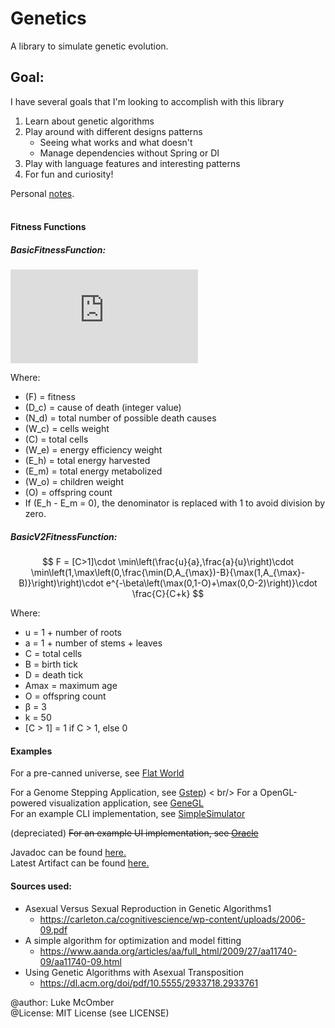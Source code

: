 # Genetics

A library to simulate genetic evolution.

## Goal:
I have several goals that I'm looking to accomplish with this library
1. Learn about genetic algorithms
2. Play around with different designs patterns
	- Seeing what works and what doesn't
	- Manage dependencies without Spring or DI
3. Play with language features and interesting patterns
4. For fun and curiosity!

Personal [notes](https://www.lukemcomber.net/categories/genesis/). <br /><br />

#### Fitness Functions

##### BasicFitnessFunction:


![Formula](https://latex.codecogs.com/png.latex?F%20=%20%5Cfrac%7BD_c%7D%7BN_d%7D%20%5Ccdot%20%28W_c%20%5Cln%7B%5Csqrt%7BC%7D%7D%20%2B%20W_e%20%5Cfrac%7B1%7D%7BE_h%20-%20E_m%7D%29%20%5Ccdot%20%5Cln%7B(W_o%20O%20%2B%201)%7D)

Where:
- \(F\) = fitness  
- \(D_c\) = cause of death (integer value)  
- \(N_d\) = total number of possible death causes
- \(W_c\) = cells weight  
- \(C\) = total cells
- \(W_e\) = energy efficiency weight  
- \(E_h\) = total energy harvested  
- \(E_m\) = total energy metabolized  
- \(W_o\) = children weight  
- \(O\) = offspring count  
- If \(E_h - E_m = 0\), the denominator is replaced with 1 to avoid division by zero.


##### BasicV2FitnessFunction:

$$
F = [C>1]\cdot \min\left(\frac{u}{a},\frac{a}{u}\right)\cdot \min\left(1,\max\left(0,\frac{\min(D,A_{\max})-B}{\max(1,A_{\max}-B)}\right)\right)\cdot e^{-\beta\left(\max(0,1-O)+\max(0,O-2)\right)}\cdot \frac{C}{C+k}
$$

Where:
- u = 1 + number of roots
- a = 1 + number of stems + leaves
- C = total cells
- B = birth tick
- D = death tick
- Amax = maximum age
- O = offspring count
- β = 3
- k = 50
- [C > 1] = 1 if C > 1, else 0


#### Examples
For a pre-canned universe, see [Flat World](https://github.com/ADifferentLuke/Genetics/blob/main/src/main/java/net/lukemcomber/genetics/universes/FlatFloraUniverse.java)

For a Genome Stepping Application, see [Gstep](https://github.com/ADifferentLuke/Gstep)) < br/>
For a OpenGL-powered visualization application, see [GeneGL](https://github.com/ADifferentLuke/genegl)  
For an example CLI implementation, see [SimpleSimulator](https://github.com/ADifferentLuke/Genetics/blob/main/src/main/java/net/lukemcomber/genetics/utilities/SimpleSimulator.java) <br />

(depreciated) ~~For an example UI implementation, see [Oracle](https://github.com/ADifferentLuke/Oracle)~~</br>

Javadoc can be found [here.](https://www.javadoc.io/doc/net.lukemcomber/genetics/latest/index.html)</br>
Latest Artifact can be found [here.](https://central.sonatype.com/artifact/net.lukemcomber/genetics)

#### Sources used:
* Asexual Versus Sexual Reproduction in Genetic Algorithms1
  * https://carleton.ca/cognitivescience/wp-content/uploads/2006-09.pdf
* A simple algorithm for optimization and model fitting
  * https://www.aanda.org/articles/aa/full_html/2009/27/aa11740-09/aa11740-09.html
* Using Genetic Algorithms with Asexual Transposition
  * https://dl.acm.org/doi/pdf/10.5555/2933718.2933761

@author: Luke McOmber  
@License: MIT License (see LICENSE)


